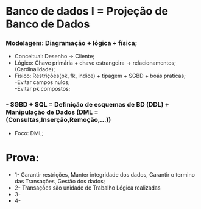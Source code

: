 # Banco de dados I = Projeção de Banco de Dados  

### Modelagem: Diagramação + lógica + física;  
*    Conceitual: Desenho -> Cliente;  
*    Lógico: Chave primária + chave estrangeira -> relacionamentos;(Cardinalidade);  
*    Físico: Restrições(pk, fk, indice) + tipagem + SGBD + boás práticas;  
    -Evitar campos nulos;  
    -Evitar pk compostos;


### - SGBD + SQL = Definição de esquemas de BD (DDL) + Manipulação de Dados (DML = (Consultas,Inserção,Remoção,...))  
* Foco: DML;  

# Prova:
- 1- Garantir restrições, Manter integridade dos dados, Garantir o termino das Transações, Gestão dos dados;  
- 2- Transações são unidade de Trabalho Lógica realizadas
- 3- 
- 4-